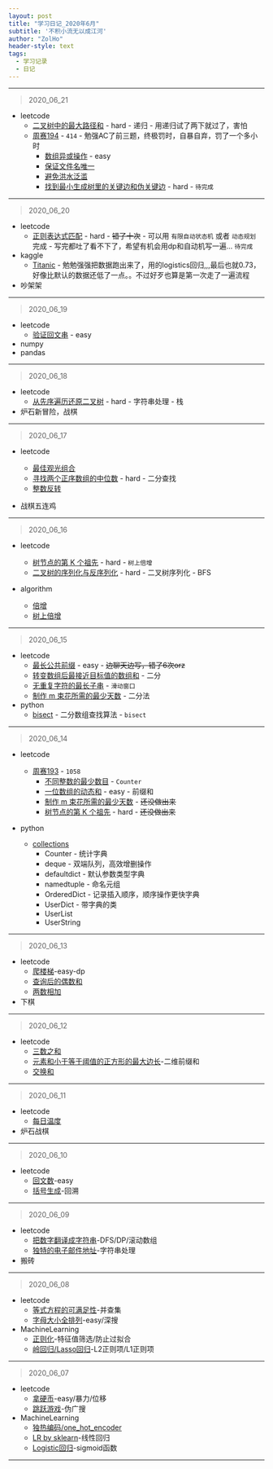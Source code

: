 ```yaml
---
layout: post
title: "学习日记_2020年6月"
subtitle: '不积小流无以成江河'
author: "ZolHo"
header-style: text
tags:
  - 学习记录
  - 日记
---
```

---
> 2020_06_21

- leetcode
  - [二叉树中的最大路径和](https://leetcode-cn.com/problems/binary-tree-maximum-path-sum/) - hard - 递归 - 用递归试了两下就过了，害怕
  - [周赛194](https://leetcode-cn.com/contest/weekly-contest-194) - `414` - 勉强AC了前三题，终极罚时，自暴自弃，罚了一个多小时
    - [数组异或操作](https://leetcode-cn.com/contest/weekly-contest-194/problems/xor-operation-in-an-array/) - easy
    - [保证文件名唯一](https://leetcode-cn.com/contest/weekly-contest-194/problems/making-file-names-unique/)
    - [避免洪水泛滥](https://leetcode-cn.com/contest/weekly-contest-194/problems/avoid-flood-in-the-city/)
    - [找到最小生成树里的关键边和伪关键边](https://leetcode-cn.com/contest/weekly-contest-194/problems/find-critical-and-pseudo-critical-edges-in-minimum-spanning-tree/) - hard - `待完成`

---
> 2020_06_20

-  leetcode
    - [正则表达式匹配](https://leetcode-cn.com/problems/regular-expression-matching/) - hard - ~~错了十次~~ - 可以用  `有限自动状态机` 或者 `动态规划` 完成 - 写完都吐了看不下了，希望有机会用dp和自动机写一遍... `待完成`
- kaggle
  - [Titanic](https://www.kaggle.com/c/titanic/overview) - 勉勉强强把数据跑出来了，用的logistics回归,,,最后也就0.73，好像比默认的数据还低了一点。。不过好歹也算是第一次走了一遍流程
- 吵架架

---
> 2020_06_19

- leetcode
  - [验证回文串](https://leetcode-cn.com/problems/valid-palindrome/) - easy
- numpy
- pandas

---
> 2020_06_18

- leetcode
  - [从先序遍历还原二叉树](https://leetcode-cn.com/problems/recover-a-tree-from-preorder-traversal/solution/) - hard - 字符串处理 - 栈
- 炉石新冒险，战棋

---
> 2020_06_17

- leetcode
  - [最佳观光组合](https://leetcode-cn.com/problems/best-sightseeing-pair/)
  - [寻找两个正序数组的中位数](https://leetcode-cn.com/problems/median-of-two-sorted-arrays/) - hard - 二分查找
  - [整数反转](https://leetcode-cn.com/problems/reverse-integer/)

- 战棋五连鸡

---
> 2020_06_16

- leetcode
  - [树节点的第 K 个祖先](https://leetcode-cn.com/problems/kth-ancestor-of-a-tree-node/) - hard - `树上倍增`
  - [二叉树的序列化与反序列化](https://leetcode-cn.com/problems/serialize-and-deserialize-binary-tree/) - hard - 二叉树序列化 - BFS

- algorithm
  - [倍增](https://blog.csdn.net/jarjingx/article/details/8180560)
  - [树上倍增](https://blog.csdn.net/saramanda/article/details/54963914)


---
> 2020_06_15

- leetcode
  - [最长公共前缀](https://leetcode-cn.com/problems/longest-common-prefix/) - easy -  ~~边聊天边写，错了6次orz~~
  - [转变数组后最接近目标值的数组和](https://leetcode-cn.com/problems/sum-of-mutated-array-closest-to-target/) - 二分
  - [无重复字符的最长子串](https://leetcode-cn.com/problems/longest-substring-without-repeating-characters/) - `滑动窗口`
  - [制作 m 束花所需的最少天数](https://leetcode-cn.com/problems/minimum-number-of-days-to-make-m-bouquets/) - 二分法
- python
  - [bisect](https://docs.python.org/zh-cn/3/library/bisect.html?highlight=bisect) - 二分数组查找算法 - `bisect`


---
> 2020_06_14

- leetcode
  - [周赛193](https://leetcode-cn.com/contest/weekly-contest-193/) - `1058`
    - [不同整数的最少数目](https://leetcode-cn.com/problems/least-number-of-unique-integers-after-k-removals/) - `Counter`
    - [一位数组的动态和](https://leetcode-cn.com/problems/running-sum-of-1d-array/) - easy - 前缀和
    - [制作 m 束花所需的最少天数](https://leetcode-cn.com/contest/weekly-contest-193/problems/minimum-number-of-days-to-make-m-bouquets/) -  ~~还没做出来~~
    - [树节点的第 K 个祖先](https://leetcode-cn.com/contest/weekly-contest-193/problems/kth-ancestor-of-a-tree-node/) - hard - ~~还没做出来~~

- python
  - [collections](https://docs.python.org/zh-cn/3/library/collections.html#collections.Counter)
    - Counter - 统计字典
    - deque - 双端队列，高效增删操作
    - defaultdict - 默认参数类型字典
    - namedtuple - 命名元组
    - OrderedDict - 记录插入顺序，顺序操作更快字典
    - UserDict - 带字典的类
    - UserList
    - UserString

---
> 2020_06_13

- leetcode
  - [爬楼梯](https://leetcode-cn.com/problems/climbing-stairs/)-easy-dp
  - [查询后的偶数和](https://leetcode-cn.com/problems/sum-of-even-numbers-after-queries/)
  - [两数相加](https://leetcode-cn.com/problems/add-two-numbers/)
- 下棋

---
>2020_06_12

- leetcode
  - [三数之和](https://leetcode-cn.com/problems/3sum/)
  - [元素和小于等于阈值的正方形的最大边长](https://leetcode-cn.com/problems/maximum-side-length-of-a-square-with-sum-less-than-or-equal-to-threshold/submissions/)-二维前缀和
  - [交换和](https://leetcode-cn.com/problems/sum-swap-lcci/)

---
> 2020_06_11

- leetcode
  - [每日温度](https://leetcode-cn.com/problems/daily-temperatures/)
- 炉石战棋

---
> 2020_06_10

- leetcode
  - [回文数](https://leetcode-cn.com/problems/palindrome-number/)-easy
  - [括号生成](https://leetcode-cn.com/problems/generate-parentheses/)-回溯

---
> 2020_06_09

- leetcode
  - [把数字翻译成字符串](https://leetcode-cn.com/problems/ba-shu-zi-fan-yi-cheng-zi-fu-chuan-lcof/)-DFS/DP/滚动数组
  - [独特的电子邮件地址](https://leetcode-cn.com/problems/unique-email-addresses/)-字符串处理
- 搬砖

---
> 2020_06_08

- leetcode
  - [等式方程的可满足性](https://leetcode-cn.com/problems/satisfiability-of-equality-equations/)-并查集
  - [字母大小全排列](https://leetcode-cn.com/problems/letter-case-permutation/)-easy/深搜
- MachineLearning
  - [正则化](https://blog.csdn.net/jinping_shi/article/details/52433975)-特征值筛选/防止过拟合
  - [岭回归/Lasso回归](https://blog.csdn.net/weixin_43374551/article/details/83688913)-L2正则项/L1正则项

---
> 2020_06_07

- leetcode
  - [拿硬币](https://leetcode-cn.com/problems/na-ying-bi/)-easy/暴力/位移
  - [跳跃游戏](https://leetcode-cn.com/problems/jump-game/)-伪广搜
- MachineLearning
  - [独热编码/one_hot_encoder](https://blog.csdn.net/weixin_40807247/article/details/82812206)
  - [LR by sklearn](https://github.com/MLEveryday/100-Days-Of-ML-Code/blob/master/Code/Day%202_Simple_Linear_Regression.md)-线性回归
  - [Logistic回归](https://www.cnblogs.com/llhthinker/p/5330257.html)-sigmoid函数

---
